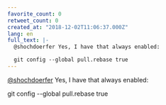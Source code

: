 ```yaml
---
favorite_count: 0
retweet_count: 0
created_at: "2018-12-02T11:06:37.000Z"
lang: en
full_text: |-
  @shochdoerfer Yes, I have that always enabled: 

  git config --global pull.rebase true
---
```


[@shochdoerfer](https://twitter.com/shochdoerfer) Yes, I have that always
enabled:

git config --global pull.rebase true
